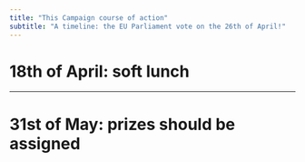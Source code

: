 ```yaml
---
title: "This Campaign course of action"
subtitle: "A timeline: the EU Parliament vote on the 26th of April!"
---
```


# 18th of April: **soft lunch**

---

# 31st of May: **prizes should be assigned**